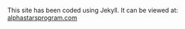 This site has been coded using Jekyll. It can be viewed at: [alphastarsprogram.com](http://alphastarsprogram.com)
